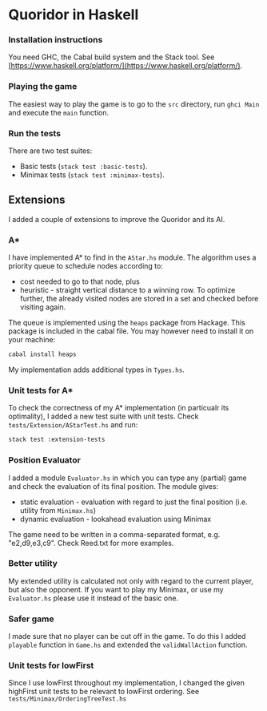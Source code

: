 # Quoridor in Haskell 

### Installation instructions 

You need GHC, the Cabal build system and the Stack tool. See [https://www.haskell.org/platform/](https://www.haskell.org/platform/). 

### Playing the game 

The easiest way to play the game is to go to the `src` directory, run `ghci Main` and execute the `main` function.

### Run the tests 

There are two test suites:
* Basic tests (`stack test :basic-tests`).
* Minimax tests (`stack test :minimax-tests`).

## Extensions
I added a couple of extensions to improve the Quoridor and its AI.

### A*
I have implemented A* to find in the `AStar.hs` module. The algorithm uses a priority queue to schedule nodes according to:
* cost needed to go to that node, plus
* heuristic - straight vertical distance to a winning row.
To optimize further, the already visited nodes are stored in a set and checked before visiting again.

The queue is implemented using the `heaps` package from Hackage. This package is included in the cabal file. You may however need to install
it on your machine:

```bash
cabal install heaps
```

My implementation adds additional types in `Types.hs`.
### Unit tests for A*
To check the correctness of my A* implementation (in particualr its optimality), I added a new test suite with unit tests.
Check `tests/Extension/AStarTest.hs` and run:

```bash
stack test :extension-tests
```

### Position Evaluator
I added a module `Evaluator.hs` in which you can type any (partial) game and check the evaluation of its final position.
The module gives:
* static evaluation - evaluation with regard to just the final position (i.e. utility from `Minimax.hs`)
* dynamic evaluation - lookahead evaluation using Minimax

The game need to be written in a comma-separated format, e.g. "e2,d9,e3,c9". Check Reed.txt for more examples.

### Better utility
My extended utility is calculated not only with regard to the current player, but also the opponent. If you want to play my Minimax,
or use my `Evaluator.hs` please use it instead of the basic one.

### Safer game
I made sure that no player can be cut off in the game. To do this I added `playable` function in `Game.hs` and extended the
`validWallAction` function.

### Unit tests for lowFirst
Since I use lowFirst throughout my implementation, I changed the given highFirst unit tests to be relevant to lowFirst ordering.
See `tests/Minimax/OrderingTreeTest.hs`